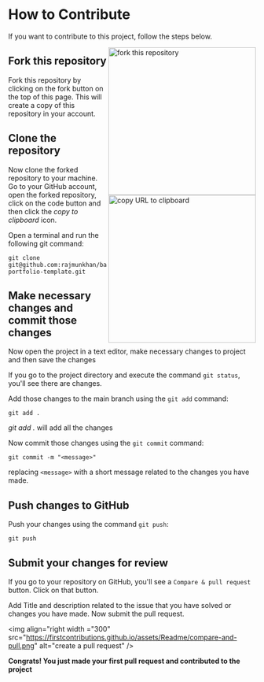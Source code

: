 # How to Contribute


If you want to contribute to this project, follow the steps below.

<img align="right" width="300" src="https://firstcontributions.github.io/assets/Readme/fork.png" alt="fork this repository" />

## Fork this repository

Fork this repository by clicking on the fork button on the top of this page.
This will create a copy of this repository in your account.


## Clone the repository

<img align="right" width="300" src="https://firstcontributions.github.io/assets/Readme/copy-to-clipboard.png" alt="copy URL to clipboard" />

Now clone the forked repository to your machine. Go to your GitHub account, open the forked repository, click on the code button and then click the _copy to clipboard_ icon.

Open a terminal and run the following git command:

```
git clone git@github.com:rajmunkhan/basic-portfolio-template.git
```

## Make necessary changes and commit those changes

Now open the project in a text editor, make necessary changes to project and then save the changes

If you go to the project directory and execute the command `git status`, you'll see there are changes.

Add those changes to the main branch using the `git add` command:

```
git add .
```
_git add ._ will add all the changes

Now commit those changes using the `git commit` command:

```
git commit -m "<message>"
```

replacing `<message>` with a short message related to the changes you have made.

## Push changes to GitHub

Push your changes using the command `git push`:

```
git push
```

## Submit your changes for review

If you go to your repository on GitHub, you'll see a `Compare & pull request` button. Click on that button.

Add Title and description related to the issue that you have solved or changes you have made. Now submit the pull request.

<img align="right width ="300" src="https://firstcontributions.github.io/assets/Readme/compare-and-pull.png" alt="create a pull request" />

**Congrats! You just made your first pull request and contributed to the project**
